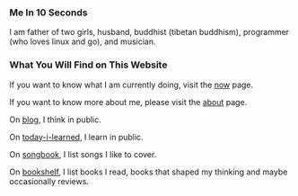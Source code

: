 ### Me In 10 Seconds

I am father of two girls, husband, buddhist (tibetan buddhism), programmer (who loves linux and go), and musician.

### What You Will Find on This Website

If you want to know what I am currently doing, visit the [now](/now) page.

If you want to know more about me, please visit the [about](/about) page.

On [blog](/blog), I think in public.

On [today-i-learned](/today-i-learned), I learn in public.

On [songbook](/songbook), I list songs I like to cover.

On [bookshelf](/bookshelf), I list books I read, books that shaped my thinking and maybe occasionally reviews.
